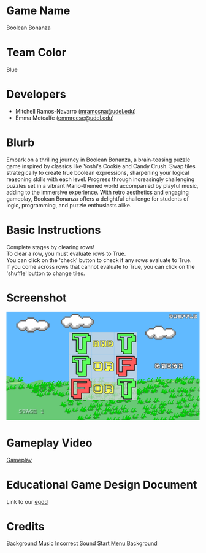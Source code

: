 # Game Name

Boolean Bonanza

# Team Color

Blue

# Developers

-   Mitchell Ramos-Navarro (mramosna@udel.edu)
-   Emma Metcalfe (emmreese@udel.edu)

# Blurb

Embark on a thrilling journey in Boolean Bonanza, a brain-teasing puzzle game inspired by classics like Yoshi's Cookie and Candy Crush. Swap tiles strategically to create true boolean expressions, sharpening your logical reasoning skills with each level. Progress through increasingly challenging puzzles set in a vibrant Mario-themed world accompanied by playful music, adding to the immersive experience. With retro aesthetics and engaging gameplay, Boolean Bonanza offers a delightful challenge for students of logic, programming, and puzzle enthusiasts alike.

# Basic Instructions

Complete stages by clearing rows!<br>
To clear a row, you must evaluate rows to True.<br>
You can click on the 'check' button to check if any rows evaluate to True.<br>
If you come across rows that cannot evaluate to True, you can click on the 'shuffle' button to change tiles.

# Screenshot

![Screenshot of game](https://github.com/UD-S24-CISC374/final-project-blue/blob/main/docs/large.png)

# Gameplay Video

[Gameplay](https://drive.google.com/file/d/1Ippc0N37PtEN4s0jTDq6l4iqXVZMkXSC/view?usp=drive_link)

# Educational Game Design Document

Link to our [egdd](https://github.com/UD-S24-CISC374/final-project-blue/blob/main/docs/egdd.md)

# Credits

[Background Music](https://pixabay.com/music/video-games-bit-beats-1-168243/)
[Incorrect Sound](https://pixabay.com/sound-effects/error-4-199275/)
[Start Menu Background](https://craftpix.net/freebies/free-nature-backgrounds-pixel-art/)
